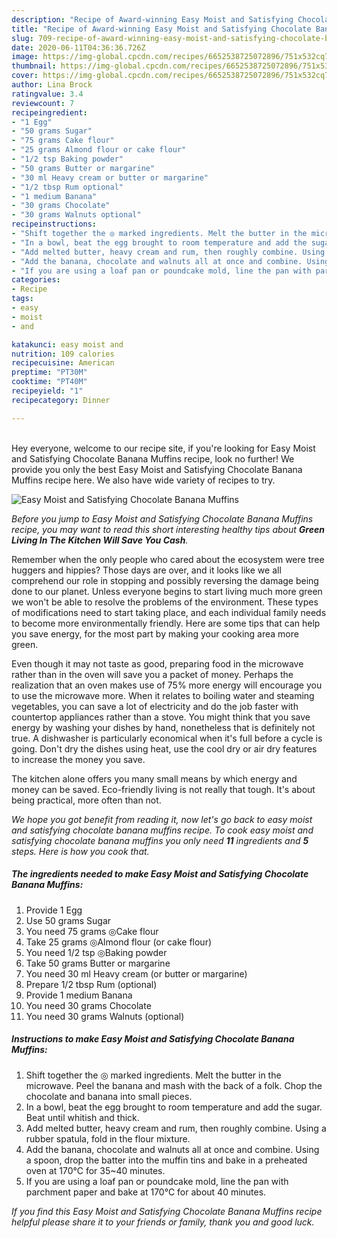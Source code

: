 ```yaml
---
description: "Recipe of Award-winning Easy Moist and Satisfying Chocolate Banana Muffins"
title: "Recipe of Award-winning Easy Moist and Satisfying Chocolate Banana Muffins"
slug: 709-recipe-of-award-winning-easy-moist-and-satisfying-chocolate-banana-muffins
date: 2020-06-11T04:36:36.726Z
image: https://img-global.cpcdn.com/recipes/6652538725072896/751x532cq70/easy-moist-and-satisfying-chocolate-banana-muffins-recipe-main-photo.jpg
thumbnail: https://img-global.cpcdn.com/recipes/6652538725072896/751x532cq70/easy-moist-and-satisfying-chocolate-banana-muffins-recipe-main-photo.jpg
cover: https://img-global.cpcdn.com/recipes/6652538725072896/751x532cq70/easy-moist-and-satisfying-chocolate-banana-muffins-recipe-main-photo.jpg
author: Lina Brock
ratingvalue: 3.4
reviewcount: 7
recipeingredient:
- "1 Egg"
- "50 grams Sugar"
- "75 grams Cake flour"
- "25 grams Almond flour or cake flour"
- "1/2 tsp Baking powder"
- "50 grams Butter or margarine"
- "30 ml Heavy cream or butter or margarine"
- "1/2 tbsp Rum optional"
- "1 medium Banana"
- "30 grams Chocolate"
- "30 grams Walnuts optional"
recipeinstructions:
- "Shift together the ◎ marked ingredients. Melt the butter in the microwave. Peel the banana and mash with the back of a folk. Chop the chocolate and banana into small pieces."
- "In a bowl, beat the egg brought to room temperature and add the sugar. Beat until whitish and thick."
- "Add melted butter, heavy cream and rum, then roughly combine. Using a rubber spatula, fold in the flour mixture."
- "Add the banana, chocolate and walnuts all at once and combine. Using a spoon, drop the batter into the muffin tins and bake in a preheated oven at 170℃ for 35~40 minutes."
- "If you are using a loaf pan or poundcake mold, line the pan with parchment paper and bake at 170℃ for about 40 minutes."
categories:
- Recipe
tags:
- easy
- moist
- and

katakunci: easy moist and 
nutrition: 109 calories
recipecuisine: American
preptime: "PT30M"
cooktime: "PT40M"
recipeyield: "1"
recipecategory: Dinner

---
```

<br>
Hey everyone, welcome to our recipe site, if you're looking for Easy Moist and Satisfying Chocolate Banana Muffins recipe, look no further! We provide you only the best Easy Moist and Satisfying Chocolate Banana Muffins recipe here. We also have wide variety of recipes to try.
<br>


![Easy Moist and Satisfying Chocolate Banana Muffins](https://img-global.cpcdn.com/recipes/6652538725072896/751x532cq70/easy-moist-and-satisfying-chocolate-banana-muffins-recipe-main-photo.jpg)

<i>Before you jump to Easy Moist and Satisfying Chocolate Banana Muffins recipe, you may want to read this short interesting healthy tips about 
<strong>Green Living In The Kitchen Will Save You Cash</strong>.</i>
</br>

Remember when the only people who cared about the ecosystem were tree huggers and hippies? Those days are over, and it looks like we all comprehend our role in stopping and possibly reversing the damage being done to our planet. Unless everyone begins to start living much more green we won't be able to resolve the problems of the environment. These types of modifications need to start taking place, and each individual family needs to become more environmentally friendly. Here are some tips that can help you save energy, for the most part by making your cooking area more green.

Even though it may not taste as good, preparing food in the microwave rather than in the oven will save you a packet of money. Perhaps the realization that an oven makes use of 75% more energy will encourage you to use the microwave more. When it relates to boiling water and steaming vegetables, you can save a lot of electricity and do the job faster with countertop appliances rather than a stove. You might think that you save energy by washing your dishes by hand, nonetheless that is definitely not true. A dishwasher is particularly economical when it's full before a cycle is going. Don't dry the dishes using heat, use the cool dry or air dry features to increase the money you save.

The kitchen alone offers you many small means by which energy and money can be saved. Eco-friendly living is not really that tough. It's about being practical, more often than not.


<i>We hope you got benefit from reading it, now let's go back to easy moist and satisfying chocolate banana muffins recipe. To cook easy moist and satisfying chocolate banana muffins you only need <strong>11</strong> ingredients and <strong>5</strong> steps. Here is how you cook that.
</i>

##### The ingredients needed to make Easy Moist and Satisfying Chocolate Banana Muffins:

1. Provide 1 Egg
1. Use 50 grams Sugar
1. You need 75 grams ◎Cake flour
1. Take 25 grams ◎Almond flour (or cake flour)
1. You need 1/2 tsp ◎Baking powder
1. Take 50 grams Butter or margarine
1. You need 30 ml Heavy cream (or butter or margarine)
1. Prepare 1/2 tbsp Rum (optional)
1. Provide 1 medium Banana
1. You need 30 grams Chocolate
1. You need 30 grams Walnuts (optional)


##### Instructions to make Easy Moist and Satisfying Chocolate Banana Muffins:

1. Shift together the ◎ marked ingredients. Melt the butter in the microwave. Peel the banana and mash with the back of a folk. Chop the chocolate and banana into small pieces.
1. In a bowl, beat the egg brought to room temperature and add the sugar. Beat until whitish and thick.
1. Add melted butter, heavy cream and rum, then roughly combine. Using a rubber spatula, fold in the flour mixture.
1. Add the banana, chocolate and walnuts all at once and combine. Using a spoon, drop the batter into the muffin tins and bake in a preheated oven at 170℃ for 35~40 minutes.
1. If you are using a loaf pan or poundcake mold, line the pan with parchment paper and bake at 170℃ for about 40 minutes.


<i>If you find this Easy Moist and Satisfying Chocolate Banana Muffins recipe helpful please share it to your friends or family, thank you and good luck.</i>
